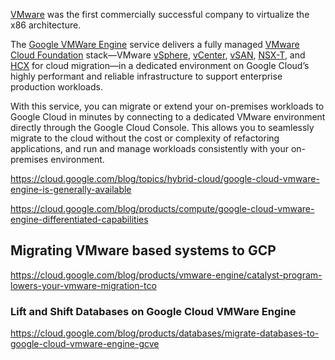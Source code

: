 [VMware]( VMWare ) was the first commercially successful company to virtualize the x86 architecture.


The [Google VMWare Engine](https://cloud.google.com/vmware-engine) service delivers a fully managed [VMware Cloud Foundation](https://docs.vmware.com/en/VMware-Cloud-Foundation/index.html) stack—VMware [vSphere](https://www.vmware.com/products/vsphere.html), [vCenter](https://www.vmware.com/products/vcenter-server.html), [vSAN](https://www.vmware.com/products/vsan.html), [NSX-T](https://docs.vmware.com/en/VMware-NSX-T-Data-Center/index.html), and [HCX](https://cloud.vmware.com/vmware-hcx) for cloud migration—in a dedicated environment on Google Cloud’s highly performant and reliable infrastructure to support enterprise production workloads. 


With this service, you can migrate or extend your on-premises workloads to Google Cloud in minutes by connecting to a dedicated VMware environment directly through the Google Cloud Console. This allows you to seamlessly migrate to the cloud without the cost or complexity of refactoring applications, and run and manage workloads consistently with your on-premises environment. 




https://cloud.google.com/blog/topics/hybrid-cloud/google-cloud-vmware-engine-is-generally-available

https://cloud.google.com/blog/products/compute/google-cloud-vmware-engine-differentiated-capabilities

## Migrating VMware  based systems to GCP

https://cloud.google.com/blog/products/vmware-engine/catalyst-program-lowers-your-vmware-migration-tco

### Lift and Shift Databases on Google Cloud VMWare Engine
https://cloud.google.com/blog/products/databases/migrate-databases-to-google-cloud-vmware-engine-gcve


